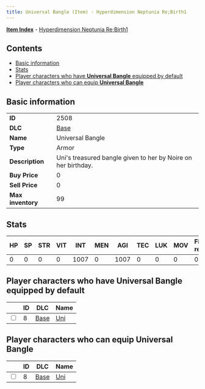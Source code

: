 ```yaml
---
title: Universal Bangle (Item) - Hyperdimension Neptunia Re;Birth1
---
```


[**Item Index**](/neptunia/rb1/item/index.html) - [Hyperdimension Neptunia Re;Birth1](/neptunia/rb1)

## Contents

- [Basic information](#basic-information)
- [Stats](#stats)
- [Player characters who have **Universal Bangle** equipped by default](#player-characters-who-have-universal-bangle-equipped-by-default)
- [Player characters who can equip **Universal Bangle**](#player-characters-who-can-equip-universal-bangle)
## Basic information

|   |   |
| -- | -- |
| **ID** | 2508 |
| **DLC** | [Base](/neptunia/rb1/dlc/1-base.html) |
| **Name** | Universal Bangle |
| **Type** | Armor |
| **Description** | Uni's treasured bangle given to her by Noire on her birthday. |
| **Buy Price** | 0 |
| **Sell Price** | 0 |
| **Max inventory** | 99 |


## Stats

| HP | SP | STR | VIT | INT | MEN | AGI | TEC | LUK | MOV | Fire res. | Ice res. | Wind res. | Lightning res. |
| -- | -- | --- | --- | --- | --- | --- | --- | --- | --- | --------- | -------- | --------- | -------------- |
| 0 | 0 | 0 | 0 | 1007 | 0 | 1007 | 0 | 0 | 0 | 0 | 0 | 0 | 0 |


## Player characters who have **Universal Bangle** equipped by default

|    | ID | DLC | Name |
| -- | -- | --- | ---- |
| <input type="checkbox" id="rb1-player-1-8" class="trackbox" /> | 8 | [Base](/neptunia/rb1/dlc/1-base.html) | [Uni](/neptunia/rb1/player/1-8-uni.html) |


## Player characters who can equip **Universal Bangle**

|    | ID | DLC | Name |
| -- | -- | --- | ---- |
| <input type="checkbox" id="rb1-player-1-8" class="trackbox" /> | 8 | [Base](/neptunia/rb1/dlc/1-base.html) | [Uni](/neptunia/rb1/player/1-8-uni.html) |
